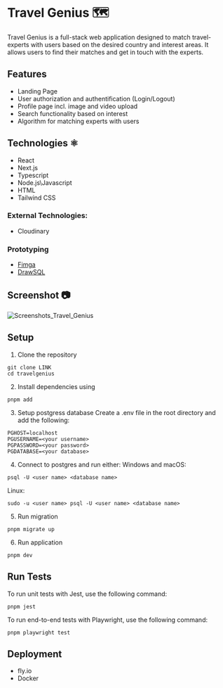# Travel Genius 🗺️

Travel Genius is a full-stack web application designed to match travel-experts with users based on the desired country and interest areas. It allows users to find their matches and get in touch with the experts.

## Features

- Landing Page
- User authorization and authentification (Login/Logout)
- Profile page incl. image and video upload
- Search functionality based on interest
- Algorithm for matching experts with users

## Technologies ⚛️

- React
- Next.js
- Typescript
- Node.js\Javascript
- HTML
- Tailwind CSS

### External Technologies:

- Cloudinary

### Prototyping

- [Fimga](https://www.figma.com/design/79B5EEm3syK8xJVof2RdeS/Untitled?node-id=0-1&t=yedTwvahBEsAsF2x-0)
- [DrawSQL](https://drawsql.app/teams/cornasns-team/diagrams/final-projekt)

## Screenshot 📷

![Screenshots_Travel_Genius](https://github.com/user-attachments/assets/bc89a29b-e3ce-4465-a68d-8812a0d829b3)


## Setup

1. Clone the repository

```
git clone LINK
cd travelgenius
```

2. Install dependencies using

```
pnpm add
```

3. Setup postgress database
   Create a .env file in the root directory and add the following:

```
PGHOST=localhost
PGUSERNAME=<your username>
PGPASSWORD=<your password>
PGDATABASE=<your database>
```

4. Connect to postgres and run either:
   Windows and macOS:

```
psql -U <user name> <database name>

```

Linux:

```
sudo -u <user name> psql -U <user name> <database name>

```

5. Run migration

```
pnpm migrate up
```

6. Run application

```
pnpm dev
```

## Run Tests

To run unit tests with Jest, use the following command:

```
pnpm jest
```

To run end-to-end tests with Playwright, use the following command:

```
pnpm playwright test

```

## Deployment

- fly.io
- Docker
